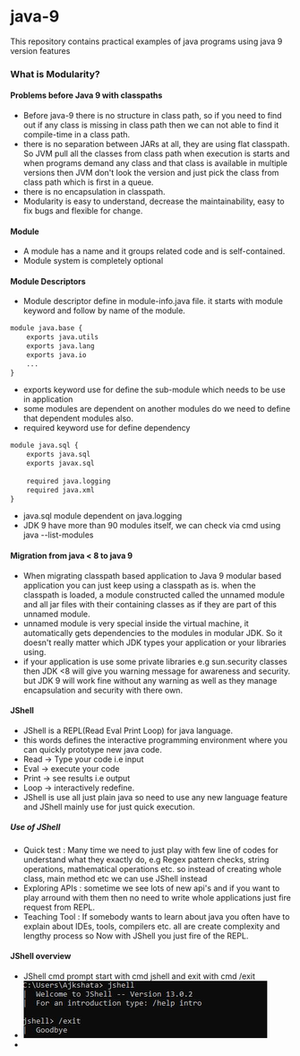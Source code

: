 # java-9
This repository contains  practical examples of java programs using java 9 version features

### What is Modularity?
#### Problems before Java 9 with classpaths
- Before java-9 there is no structure in class path, so if you need to find out if any class is missing in class path then we can not able to find it compile-time in a class path.
- there is no separation between JARs at all, they are using flat classpath. So JVM pull all the classes from class path when execution is starts and when programs demand any class and that class is available in multiple versions then JVM don't look the version and just pick the class from class path which is first in a queue.
- there is no encapsulation in classpath.
- Modularity is easy to understand, decrease the maintainability, easy to fix bugs and flexible for change.

#### Module
- A module has a name and it groups related code and is self-contained.
- Module system is completely optional

#### Module Descriptors
- Module descriptor define in module-info.java file. it starts with module keyword and follow by name of the module. 

```
module java.base {
	exports java.utils
	exports java.lang
	exports java.io
	...
}
```
- exports keyword use for define the sub-module which needs to be use in application
- some modules are dependent on another modules do we need to define that dependent modules also.
- required keyword use for define dependency

```
module java.sql {
	exports java.sql
	exports javax.sql
	
	required java.logging
	required java.xml
}
```

- java.sql module dependent on java.logging
- JDK 9 have more than 90 modules itself, we can check via cmd using java --list-modules

#### Migration from java < 8 to java 9
- When migrating classpath based application to Java 9 modular based application you can just keep using a classpath as is. when the classpath is loaded, a module constructed called the unnamed module and all jar files with their containing classes as if they are part of this unnamed module. 
- unnamed module is very special inside the virtual machine, it automatically gets dependencies to the modules in modular JDK. So it doesn't really matter which JDK types your application or your libraries using.
- if your application is use some private libraries e.g sun.security classes then JDK <8 will give you warning message for awareness and security. but JDK 9 will work fine without any warning as well as they manage encapsulation and security with there own.

#### JShell
- JShell is a REPL(Read Eval Print Loop) for java language.
- this words defines the interactive programming environment where you can quickly prototype new java code.
- Read -> Type your code i.e input
- Eval -> execute your code
- Print -> see results i.e output
- Loop -> interactively redefine.
- JShell is use all just plain java so need to use any new language feature and JShell mainly use for just quick execution.
##### Use of JShell
- Quick test : Many time we need to just play with few line of codes for understand what they exactly do, e.g Regex pattern checks, string operations, mathematical operations etc. so instead of creating whole class, main method etc we can use JShell instead
- Exploring APIs : sometime we see lots of new api's and if you want to play arround with them then no need to write whole applications just fire request from REPL.
- Teaching Tool : If somebody wants to learn about java you often have to explain about IDEs, tools, compilers etc. all are create complexity and lengthy process so Now with JShell you just fire of the REPL.

#### JShell overview
- JShell cmd prompt start with cmd jshell and exit with cmd /exit
- ![Alt text](/screenshots/jshell_start_exit.jpg?raw=true "Start and exit from jshell")
- 

#### 